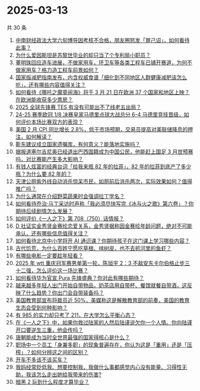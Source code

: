# 2025-03-13

共 30 条

<!-- BEGIN ZHIHUVIDEO -->
<!-- 最后更新时间 Thu Mar 13 2025 12:17:55 GMT+0800 (China Standard Time) -->
1. [中南财经政法大学六旬博导因考核不合格，朋友圈怒发「罪己诏」，如何看待此事？](https://www.zhihu.com/question/14749481583)
1. [为什么爱因斯坦是苏黎世毕业的却只当了个专利局小职员？](https://www.zhihu.com/question/293590270)
1. [董明珠回应造车进展，不做家用车，环卫车等各类工程车已铺开赛道，为何不做家用车？格力造工程车前景如何？](https://www.zhihu.com/question/14765860543)
1. [国家版减肥指南发布，内含权威食谱「细化到不同地区人群健康减肥该怎么吃」，还有哪些内容值得关注？](https://www.zhihu.com/question/14675409502)
1. [如何看待《哪吒之魔童闹海》将于 3 月 21 日在欧洲 37 个国家和地区上映？在欧洲能收获多少票房？](https://www.zhihu.com/question/14685471590)
1. [2025 全球先锋赛 TES 有没有可能出不了线老五出局？](https://www.zhihu.com/question/14788057062)
1. [24-25 赛季欧冠 1/8 决赛皇家马德里点球大战总分 6-4 马德里竞技晋级，如何评价本场比赛双方的表现？](https://www.zhihu.com/question/14813500385)
1. [美国 2 月 CPI 同比增长 2.8%，低于市场预期，交易员提高对美联储降息的押注，如何解读？](https://www.zhihu.com/question/14792341480)
1. [靳东建议成立国家遗嘱库，有何意义？能落地实施吗？](https://www.zhihu.com/question/14261349975)
1. [据报道塞尔吉尼奥已经退出巴西国籍成为中国公民，他能赶上国足 3 月世预赛吗，对比赛能产生多大影响？](https://www.zhihu.com/question/14756996088)
1. [有钱人炫富的经典台词「给我来瓶 82 年的拉菲」，82 年的拉菲到底产了多少瓶？为什么要 82 年的？](https://www.zhihu.com/question/14563839976)
1. [天津公厕紫外线自动消杀惊呆市民，如厕前后消杀两次，实际效果如何？值得推广吗？](https://www.zhihu.com/question/14483860056)
1. [为什么通常在介绍野菜蔬果时会强调拉丁学名？](https://www.zhihu.com/question/14603245962)
1. [如何看待乔治·马丁采访时声称「我必须尽快写完《冰与火之歌》第六卷」？你期待后续剧情怎么发展？](https://www.zhihu.com/question/14798222470)
1. [如何评价《一人之下》第 708（750）话情报？](https://www.zhihu.com/question/14762860762)
1. [D 社证实金秀贤金赛纶恋爱关系，金秀贤据称因金赛纶年龄问题，绝对不可能承认，还有哪些信息值得关注？](https://www.zhihu.com/question/14763187395)
1. [如何看待北京中小学将开 AI 通识课？你期待孩子在这门课上学习哪些内容？](https://www.zhihu.com/question/14480046535)
1. [古代饥荒，为什么百姓宁愿吃草根、啃树皮，也不去抓河里的鱼虾？](https://www.zhihu.com/question/13476829979)
1. [有哪些电影一定要趁年轻看？](https://www.zhihu.com/question/25699277)
1. [2025 年 wtt 重庆冠军赛男单第一轮，陈垣宇 2：3 不敌安东卡尔伯格止步三十二强，怎么评价这一场比赛？](https://www.zhihu.com/question/14789808573)
1. [如何看待华为官宣 Pura 先锋盛典？你对此有哪些期待？](https://www.zhihu.com/question/14820563623)
1. [越来越多年轻人出门开始自带物品，奶茶店用自带杯、餐馆就餐自带酒，这反映了什么趋势？你出门会自带装备吗？](https://www.zhihu.com/question/14740763420)
1. [美国教育部宣布将裁员近 50%，美媒称这是解散教育部的前奏，美国的教育生态会受到何种影响？](https://www.zhihu.com/question/14745942630)
1. [有 985 的实力却只考了 211，在大学怎么平衡心态？](https://www.zhihu.com/question/14520363222)
1. [在《一人之下》中，如果你救过陆家的人然后陆谨说欠你一个人情。你向陆谨开口要逆生三重，他会传吗？](https://www.zhihu.com/question/14314384438)
1. [唐朝能成为当时全世界最强的国家得核心是什么？](https://www.zhihu.com/question/614209704)
1. [职场中一个员工「身兼多职」的现象普遍存在，你认为这是「重用」还是「压榨」？如何分辨这之间的区别？](https://www.zhihu.com/question/14540779847)
1. [开车不多该不该买车？](https://www.zhihu.com/question/14722919666)
1. [我妈经常贬低我、想要控制我，我做什么事都感觉内心没有能量、习得性无助，我该怎么走出她给我带来的伤害?](https://www.zhihu.com/question/14646767054)
1. [暗黑 2 玩到什么程度才算毕业？](https://www.zhihu.com/question/520485158)
<!-- END ZHIHUVIDEO -->
